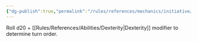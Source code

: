 ```yaml
---
{"dg-publish":true,"permalink":"/rules/references/mechanics/initiative/"}
---
```


Roll d20 + [[Rules/References/Abilities/Dexterity\|Dexterity]] modifier to determine turn order.